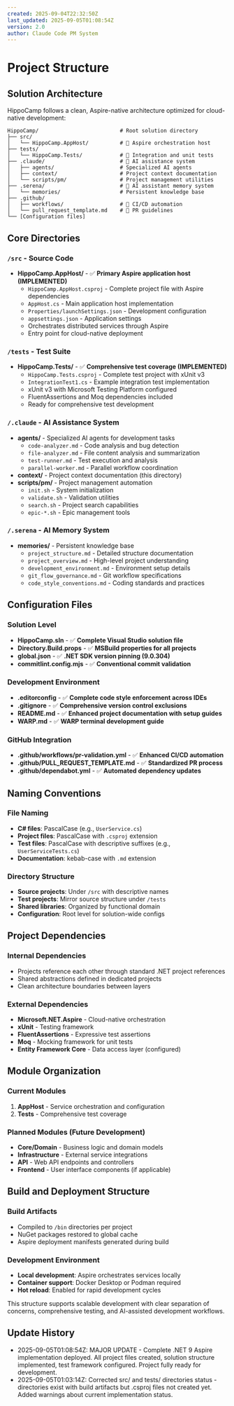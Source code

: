 ```yaml
---
created: 2025-09-04T22:32:50Z
last_updated: 2025-09-05T01:08:54Z
version: 2.0
author: Claude Code PM System
---
```


# Project Structure

## Solution Architecture

HippoCamp follows a clean, Aspire-native architecture optimized for cloud-native development:

```
HippoCamp/                          # Root solution directory
├── src/
│   └── HippoCamp.AppHost/          # 🎯 Aspire orchestration host
├── tests/
│   └── HippoCamp.Tests/            # 🧪 Integration and unit tests
├── .claude/                        # 🤖 AI assistance system
│   ├── agents/                     # Specialized AI agents
│   ├── context/                    # Project context documentation
│   └── scripts/pm/                 # Project management utilities
├── .serena/                        # 🧠 AI assistant memory system
│   └── memories/                   # Persistent knowledge base
├── .github/
│   ├── workflows/                  # 🔄 CI/CD automation
│   └── pull_request_template.md    # 📝 PR guidelines
└── [Configuration files]
```

## Core Directories

### `/src` - Source Code
- **HippoCamp.AppHost/** - ✅ **Primary Aspire application host (IMPLEMENTED)**
  - `HippoCamp.AppHost.csproj` - Complete project file with Aspire dependencies
  - `AppHost.cs` - Main application host implementation
  - `Properties/launchSettings.json` - Development configuration
  - `appsettings.json` - Application settings
  - Orchestrates distributed services through Aspire
  - Entry point for cloud-native deployment

### `/tests` - Test Suite  
- **HippoCamp.Tests/** - ✅ **Comprehensive test coverage (IMPLEMENTED)**
  - `HippoCamp.Tests.csproj` - Complete test project with xUnit v3
  - `IntegrationTest1.cs` - Example integration test implementation
  - xUnit v3 with Microsoft Testing Platform configured
  - FluentAssertions and Moq dependencies included
  - Ready for comprehensive test development

### `/.claude` - AI Assistance System
- **agents/** - Specialized AI agents for development tasks
  - `code-analyzer.md` - Code analysis and bug detection
  - `file-analyzer.md` - File content analysis and summarization
  - `test-runner.md` - Test execution and analysis
  - `parallel-worker.md` - Parallel workflow coordination
- **context/** - Project context documentation (this directory)
- **scripts/pm/** - Project management automation
  - `init.sh` - System initialization
  - `validate.sh` - Validation utilities
  - `search.sh` - Project search capabilities
  - `epic-*.sh` - Epic management tools

### `/.serena` - AI Memory System
- **memories/** - Persistent knowledge base
  - `project_structure.md` - Detailed structure documentation
  - `project_overview.md` - High-level project understanding
  - `development_environment.md` - Environment setup details
  - `git_flow_governance.md` - Git workflow specifications
  - `code_style_conventions.md` - Coding standards and practices

## Configuration Files

### Solution Level
- **HippoCamp.sln** - ✅ **Complete Visual Studio solution file**
- **Directory.Build.props** - ✅ **MSBuild properties for all projects**
- **global.json** - ✅ **.NET SDK version pinning (9.0.304)**
- **commitlint.config.mjs** - ✅ **Conventional commit validation**

### Development Environment  
- **.editorconfig** - ✅ **Complete code style enforcement across IDEs**
- **.gitignore** - ✅ **Comprehensive version control exclusions**
- **README.md** - ✅ **Enhanced project documentation with setup guides**
- **WARP.md** - ✅ **WARP terminal development guide**

### GitHub Integration
- **.github/workflows/pr-validation.yml** - ✅ **Enhanced CI/CD automation**
- **.github/PULL_REQUEST_TEMPLATE.md** - ✅ **Standardized PR process**  
- **.github/dependabot.yml** - ✅ **Automated dependency updates**

## Naming Conventions

### File Naming
- **C# files**: PascalCase (e.g., `UserService.cs`)
- **Project files**: PascalCase with `.csproj` extension
- **Test files**: PascalCase with descriptive suffixes (e.g., `UserServiceTests.cs`)
- **Documentation**: kebab-case with `.md` extension

### Directory Structure
- **Source projects**: Under `/src` with descriptive names
- **Test projects**: Mirror source structure under `/tests`
- **Shared libraries**: Organized by functional domain
- **Configuration**: Root level for solution-wide configs

## Project Dependencies

### Internal Dependencies
- Projects reference each other through standard .NET project references
- Shared abstractions defined in dedicated projects
- Clean architecture boundaries between layers

### External Dependencies
- **Microsoft.NET.Aspire** - Cloud-native orchestration
- **xUnit** - Testing framework
- **FluentAssertions** - Expressive test assertions  
- **Moq** - Mocking framework for unit tests
- **Entity Framework Core** - Data access layer (configured)

## Module Organization

### Current Modules
1. **AppHost** - Service orchestration and configuration
2. **Tests** - Comprehensive test coverage

### Planned Modules (Future Development)
- **Core/Domain** - Business logic and domain models
- **Infrastructure** - External service integrations
- **API** - Web API endpoints and controllers
- **Frontend** - User interface components (if applicable)

## Build and Deployment Structure

### Build Artifacts
- Compiled to `/bin` directories per project
- NuGet packages restored to global cache
- Aspire deployment manifests generated during build

### Development Environment
- **Local development**: Aspire orchestrates services locally
- **Container support**: Docker Desktop or Podman required
- **Hot reload**: Enabled for rapid development cycles

This structure supports scalable development with clear separation of concerns, comprehensive testing, and AI-assisted development workflows.

## Update History
- 2025-09-05T01:08:54Z: MAJOR UPDATE - Complete .NET 9 Aspire implementation deployed. All project files created, solution structure implemented, test framework configured. Project fully ready for development.
- 2025-09-05T01:03:14Z: Corrected src/ and tests/ directories status - directories exist with build artifacts but .csproj files not created yet. Added warnings about current implementation status.